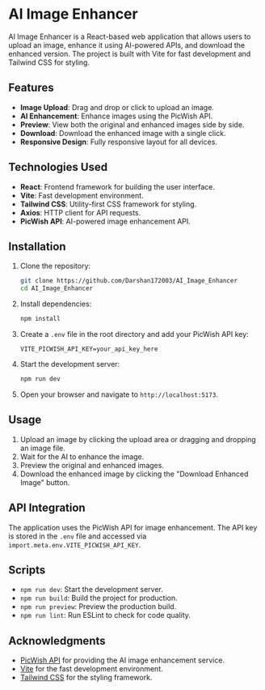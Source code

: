 # AI Image Enhancer

AI Image Enhancer is a React-based web application that allows users to upload an image, enhance it using AI-powered APIs, and download the enhanced version. The project is built with Vite for fast development and Tailwind CSS for styling.

## Features

- **Image Upload**: Drag and drop or click to upload an image.
- **AI Enhancement**: Enhance images using the PicWish API.
- **Preview**: View both the original and enhanced images side by side.
- **Download**: Download the enhanced image with a single click.
- **Responsive Design**: Fully responsive layout for all devices.

## Technologies Used

- **React**: Frontend framework for building the user interface.
- **Vite**: Fast development environment.
- **Tailwind CSS**: Utility-first CSS framework for styling.
- **Axios**: HTTP client for API requests.
- **PicWish API**: AI-powered image enhancement API.

## Installation

1. Clone the repository:
   ```bash
   git clone https://github.com/Darshan172003/AI_Image_Enhancer
   cd AI_Image_Enhancer
   ```

2. Install dependencies:
   ```bash
   npm install
   ```

3. Create a `.env` file in the root directory and add your PicWish API key:
   ```
   VITE_PICWISH_API_KEY=your_api_key_here
   ```

4. Start the development server:
   ```bash
   npm run dev
   ```

5. Open your browser and navigate to `http://localhost:5173`.

## Usage

1. Upload an image by clicking the upload area or dragging and dropping an image file.
2. Wait for the AI to enhance the image.
3. Preview the original and enhanced images.
4. Download the enhanced image by clicking the "Download Enhanced Image" button.


## API Integration

The application uses the PicWish API for image enhancement. The API key is stored in the `.env` file and accessed via `import.meta.env.VITE_PICWISH_API_KEY`.

## Scripts

- `npm run dev`: Start the development server.
- `npm run build`: Build the project for production.
- `npm run preview`: Preview the production build.
- `npm run lint`: Run ESLint to check for code quality.


## Acknowledgments

- [PicWish API](https://picwish.com/) for providing the AI image enhancement service.
- [Vite](https://vitejs.dev/) for the fast development environment.
- [Tailwind CSS](https://tailwindcss.com/) for the styling framework.